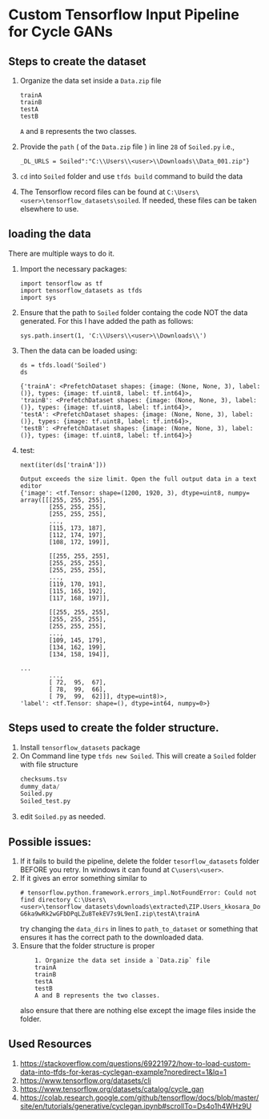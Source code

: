 # Custom Tensorflow Input Pipeline for Cycle GANs

## Steps to create the dataset
1. Organize the data set inside a `Data.zip` file 
    ```
    trainA
    trainB
    testA
    testB
    ```
    `A` and `B` represents the two classes.

2. Provide the `path` ( of the `Data.zip` file ) in line `28` of `Soiled.py` i.e., 
    ```
    _DL_URLS = Soiled":"C:\\Users\\<user>\\Downloads\\Data_001.zip"}
    ```
3.  `cd` into `Soiled` folder and use `tfds build` command to build the data

4. The  Tensorflow record files can be found at `C:\Users\<user>\tensorflow_datasets\soiled`. If needed, these files can be taken elsewhere to use.

## loading the data
There are multiple ways to do it. 
1. Import the necessary packages:
    ```
    import tensorflow as tf
    import tensorflow_datasets as tfds
    import sys
    ```
2. Ensure that the path to `Soiled` folder containg the code NOT the data generated. For this I have added the path as follows:
    ```
    sys.path.insert(1, 'C:\\Users\\<user>\\Downloads\\')
    ```
3. Then the data can be loaded using:
    ```
    ds = tfds.load('Soiled')
    ds
    ```
    ```
    {'trainA': <PrefetchDataset shapes: {image: (None, None, 3), label: ()}, types: {image: tf.uint8, label: tf.int64}>,
    'trainB': <PrefetchDataset shapes: {image: (None, None, 3), label: ()}, types: {image: tf.uint8, label: tf.int64}>,
    'testA': <PrefetchDataset shapes: {image: (None, None, 3), label: ()}, types: {image: tf.uint8, label: tf.int64}>,
    'testB': <PrefetchDataset shapes: {image: (None, None, 3), label: ()}, types: {image: tf.uint8, label: tf.int64}>}
    ```
4. test:
    ```
    next(iter(ds['trainA']))
    ```
    ```
    Output exceeds the size limit. Open the full output data in a text editor
    {'image': <tf.Tensor: shape=(1200, 1920, 3), dtype=uint8, numpy=
    array([[[255, 255, 255],
            [255, 255, 255],
            [255, 255, 255],
            ...,
            [115, 173, 187],
            [112, 174, 197],
            [108, 172, 199]],
    
            [[255, 255, 255],
            [255, 255, 255],
            [255, 255, 255],
            ...,
            [119, 170, 191],
            [115, 165, 192],
            [117, 168, 197]],
    
            [[255, 255, 255],
            [255, 255, 255],
            [255, 255, 255],
            ...,
            [109, 145, 179],
            [134, 162, 199],
            [134, 158, 194]],
    
    ...
            ...,
            [ 72,  95,  67],
            [ 78,  99,  66],
            [ 79,  99,  62]]], dtype=uint8)>,
    'label': <tf.Tensor: shape=(), dtype=int64, numpy=0>}
    ```

## Steps used to create the folder structure.

1. Install ``tensorflow_datasets`` package
2. On Command line type ``tfds new Soiled``. This will create a `Soiled` folder with file structure
    ``` __init__.py
    checksums.tsv
    dummy_data/
    Soiled.py
    Soiled_test.py
    ```
3. edit `Soiled.py` as needed.

## Possible issues:
1. If it fails to build the pipeline, delete the folder `tesorflow_datasets` folder BEFORE you retry. In windows it can found at `C\users\<user>`.
2. If it gives an error something similar to 
    ```
    # tensorflow.python.framework.errors_impl.NotFoundError: Could not find directory C:\Users\<user>\tensorflow_datasets\downloads\extracted\ZIP.Users_kkosara_Downloads_Data_18r38_Co4F-G6ka9wRk2wGFbDPqLZu8TekEV7s9L9enI.zip\testA\trainA
    ```
    try changing the `data_dirs` in lines to `path_to_dataset` or something that ensures it has the correct path to the downloaded data.
3. Ensure that the folder structure is proper 
    ```
        1. Organize the data set inside a `Data.zip` file 
        trainA
        trainB
        testA
        testB
        A and B represents the two classes.
    ```
    also ensure that there are nothing else except the image files inside the folder.

## Used Resources
1.  https://stackoverflow.com/questions/69221972/how-to-load-custom-data-into-tfds-for-keras-cyclegan-example?noredirect=1&lq=1
2. https://www.tensorflow.org/datasets/cli
3. https://www.tensorflow.org/datasets/catalog/cycle_gan
4. https://colab.research.google.com/github/tensorflow/docs/blob/master/site/en/tutorials/generative/cyclegan.ipynb#scrollTo=Ds4o1h4WHz9U


